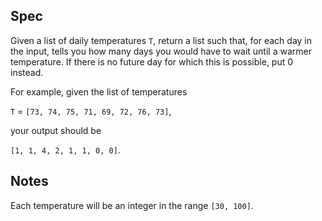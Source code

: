 ## Spec
Given a list of daily temperatures `T`, return a list such that, for each day in the input, tells you how many days you would have to wait until a warmer temperature. If there is no future day for which this is possible, put 0 instead.

For example, given the list of temperatures 

`T` = `[73, 74, 75, 71, 69, 72, 76, 73]`, 

your output should be 

`[1, 1, 4, 2, 1, 1, 0, 0]`.

## Notes
Each temperature will be an integer in the range `[30, 100]`.